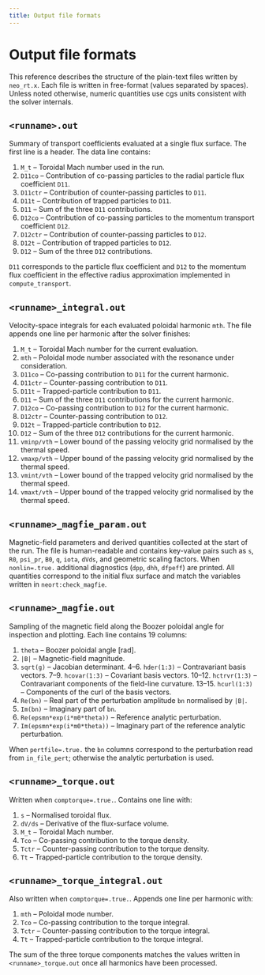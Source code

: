 ```yaml
---
title: Output file formats
---
```


# Output file formats

This reference describes the structure of the plain-text files written by `neo_rt.x`. Each file is written in free-format (values separated by spaces). Unless noted otherwise, numeric quantities use cgs units consistent with the solver internals.

## `<runname>.out`

Summary of transport coefficients evaluated at a single flux surface. The first line is a header. The data line contains:

1. `M_t` – Toroidal Mach number used in the run.
2. `D11co` – Contribution of co-passing particles to the radial particle flux coefficient `D11`.
3. `D11ctr` – Contribution of counter-passing particles to `D11`.
4. `D11t` – Contribution of trapped particles to `D11`.
5. `D11` – Sum of the three `D11` contributions.
6. `D12co` – Contribution of co-passing particles to the momentum transport coefficient `D12`.
7. `D12ctr` – Contribution of counter-passing particles to `D12`.
8. `D12t` – Contribution of trapped particles to `D12`.
9. `D12` – Sum of the three `D12` contributions.

`D11` corresponds to the particle flux coefficient and `D12` to the momentum flux coefficient in the effective radius approximation implemented in `compute_transport`.

## `<runname>_integral.out`

Velocity-space integrals for each evaluated poloidal harmonic `mth`. The file appends one line per harmonic after the solver finishes:

1. `M_t` – Toroidal Mach number for the current evaluation.
2. `mth` – Poloidal mode number associated with the resonance under consideration.
3. `D11co` – Co-passing contribution to `D11` for the current harmonic.
4. `D11ctr` – Counter-passing contribution to `D11`.
5. `D11t` – Trapped-particle contribution to `D11`.
6. `D11` – Sum of the three `D11` contributions for the current harmonic.
7. `D12co` – Co-passing contribution to `D12` for the current harmonic.
8. `D12ctr` – Counter-passing contribution to `D12`.
9. `D12t` – Trapped-particle contribution to `D12`.
10. `D12` – Sum of the three `D12` contributions for the current harmonic.
11. `vminp/vth` – Lower bound of the passing velocity grid normalised by the thermal speed.
12. `vmaxp/vth` – Upper bound of the passing velocity grid normalised by the thermal speed.
13. `vmint/vth` – Lower bound of the trapped velocity grid normalised by the thermal speed.
14. `vmaxt/vth` – Upper bound of the trapped velocity grid normalised by the thermal speed.

## `<runname>_magfie_param.out`

Magnetic-field parameters and derived quantities collected at the start of the run. The file is human-readable and contains key-value pairs such as `s`, `R0`, `psi_pr`, `B0`, `q`, `iota`, `dVds`, and geometric scaling factors. When `nonlin=.true.` additional diagnostics (`dpp`, `dhh`, `dfpeff`) are printed. All quantities correspond to the initial flux surface and match the variables written in `neort:check_magfie`.

## `<runname>_magfie.out`

Sampling of the magnetic field along the Boozer poloidal angle for inspection and plotting. Each line contains 19 columns:

1. `theta` – Boozer poloidal angle [rad].
2. `|B|` – Magnetic-field magnitude.
3. `sqrt(g)` – Jacobian determinant.
4–6. `hder(1:3)` – Contravariant basis vectors.
7–9. `hcovar(1:3)` – Covariant basis vectors.
10–12. `hctrvr(1:3)` – Contravariant components of the field-line curvature.
13–15. `hcurl(1:3)` – Components of the curl of the basis vectors.
16. `Re(bn)` – Real part of the perturbation amplitude `bn` normalised by `|B|`.
17. `Im(bn)` – Imaginary part of `bn`.
18. `Re(epsmn*exp(i*m0*theta))` – Reference analytic perturbation.
19. `Im(epsmn*exp(i*m0*theta))` – Imaginary part of the reference analytic perturbation.

When `pertfile=.true.` the `bn` columns correspond to the perturbation read from `in_file_pert`; otherwise the analytic perturbation is used.

## `<runname>_torque.out`

Written when `comptorque=.true.`. Contains one line with:

1. `s` – Normalised toroidal flux.
2. `dV/ds` – Derivative of the flux-surface volume.
3. `M_t` – Toroidal Mach number.
4. `Tco` – Co-passing contribution to the torque density.
5. `Tctr` – Counter-passing contribution to the torque density.
6. `Tt` – Trapped-particle contribution to the torque density.

## `<runname>_torque_integral.out`

Also written when `comptorque=.true.`. Appends one line per harmonic with:

1. `mth` – Poloidal mode number.
2. `Tco` – Co-passing contribution to the torque integral.
3. `Tctr` – Counter-passing contribution to the torque integral.
4. `Tt` – Trapped-particle contribution to the torque integral.

The sum of the three torque components matches the values written in `<runname>_torque.out` once all harmonics have been processed.
